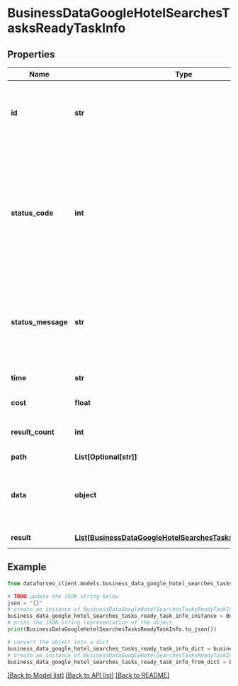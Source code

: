 # BusinessDataGoogleHotelSearchesTasksReadyTaskInfo


## Properties

Name | Type | Description | Notes
------------ | ------------- | ------------- | -------------
**id** | **str** | task identifier unique task identifier in our system in the UUID format | [optional] 
**status_code** | **int** | status code of the task generated by DataForSEO, can be within the following range: 10000-60000 you can find the full list of the response codes here | [optional] 
**status_message** | **str** | informational message of the task you can find the full list of general informational messages here | [optional] 
**time** | **str** | execution time, seconds | [optional] 
**cost** | **float** | total tasks cost, USD | [optional] 
**result_count** | **int** | number of elements in the result array | [optional] 
**path** | **List[Optional[str]]** | URL path | [optional] 
**data** | **object** | contains the same parameters that you specified in the POST request | [optional] 
**result** | [**List[BusinessDataGoogleHotelSearchesTasksReadyResultInfo]**](BusinessDataGoogleHotelSearchesTasksReadyResultInfo.md) | array of results | [optional] 

## Example

```python
from dataforseo_client.models.business_data_google_hotel_searches_tasks_ready_task_info import BusinessDataGoogleHotelSearchesTasksReadyTaskInfo

# TODO update the JSON string below
json = "{}"
# create an instance of BusinessDataGoogleHotelSearchesTasksReadyTaskInfo from a JSON string
business_data_google_hotel_searches_tasks_ready_task_info_instance = BusinessDataGoogleHotelSearchesTasksReadyTaskInfo.from_json(json)
# print the JSON string representation of the object
print(BusinessDataGoogleHotelSearchesTasksReadyTaskInfo.to_json())

# convert the object into a dict
business_data_google_hotel_searches_tasks_ready_task_info_dict = business_data_google_hotel_searches_tasks_ready_task_info_instance.to_dict()
# create an instance of BusinessDataGoogleHotelSearchesTasksReadyTaskInfo from a dict
business_data_google_hotel_searches_tasks_ready_task_info_from_dict = BusinessDataGoogleHotelSearchesTasksReadyTaskInfo.from_dict(business_data_google_hotel_searches_tasks_ready_task_info_dict)
```
[[Back to Model list]](../README.md#documentation-for-models) [[Back to API list]](../README.md#documentation-for-api-endpoints) [[Back to README]](../README.md)


